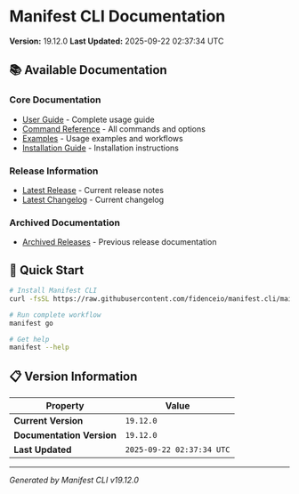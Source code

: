 # Manifest CLI Documentation

**Version:** 19.12.0
**Last Updated:** 2025-09-22 02:37:34 UTC

## 📚 Available Documentation

### Core Documentation
- [User Guide](USER_GUIDE.md) - Complete usage guide
- [Command Reference](COMMAND_REFERENCE.md) - All commands and options
- [Examples](EXAMPLES.md) - Usage examples and workflows
- [Installation Guide](INSTALLATION.md) - Installation instructions

### Release Information
- [Latest Release](RELEASE_v19.12.0.md) - Current release notes
- [Latest Changelog](CHANGELOG_v19.12.0.md) - Current changelog

### Archived Documentation
- [Archived Releases](zArchive/) - Previous release documentation

## 🚀 Quick Start

```bash
# Install Manifest CLI
curl -fsSL https://raw.githubusercontent.com/fidenceio/manifest.cli/main/install-cli.sh | bash

# Run complete workflow
manifest go

# Get help
manifest --help
```

## 📋 Version Information

| Property | Value |
|----------|-------|
| **Current Version** | `19.12.0` |
| **Documentation Version** | `19.12.0` |
| **Last Updated** | `2025-09-22 02:37:34 UTC` |

---
*Generated by Manifest CLI v19.12.0*
